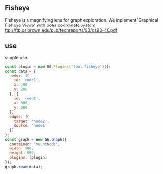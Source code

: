 ## Fisheye

Fisheye is a  magnifying lens for graph exploration. We inplement 'Graphical Fisheye Views' with polar coordinate system: ftp://ftp.cs.brown.edu/pub/techreports/93/cs93-40.pdf


## use

simple use.

```js
const plugin = new G6.Plugins['tool.fisheye']();
const data = {
  nodes: [{
    id: 'node1',
    x: 100,
    y: 200
  }, {
    id: 'node2',
    x: 300,
    y: 200
  }],
  edges: [{
    target: 'node2',
    source: 'node1'
  }]
};
const graph = new G6.Graph({
  container: 'mountNode',
  width: 500,
  height: 500,
  plugins: [plugin]
});
graph.read(data);
```
